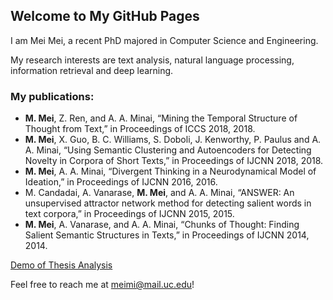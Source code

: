 ## Welcome to My GitHub Pages

I am Mei Mei, a recent PhD majored in Computer Science and Engineering. 

My research interests are text analysis, natural language processing, information retrieval and deep learning. 

### My publications:
- **M. Mei**, Z. Ren, and A. A. Minai, “Mining the Temporal Structure of Thought from Text,” in Proceedings of ICCS 2018, 2018.
- **M. Mei**, X. Guo, B. C. Williams, S. Doboli, J. Kenworthy, P. Paulus and A. A. Minai, “Using Semantic Clustering and Autoencoders for Detecting Novelty in Corpora of Short Texts,” in Proceedings of IJCNN 2018, 2018.
- **M. Mei**, A. A. Minai, “Divergent Thinking in a Neurodynamical Model of Ideation,” in Proceedings of IJCNN 2016, 2016.
- M. Candadai, A. Vanarase, **M. Mei**, and A. A. Minai, “ANSWER: An unsupervised attractor network method for detecting salient words in text corpora,” in Proceedings of IJCNN 2015, 2015.
- **M. Mei**, A. Vanarase, and A. A. Minai, “Chunks of Thought: Finding Salient Semantic Structures in Texts,” in Proceedings of IJCNN 2014, 2014.

[Demo of Thesis Analysis](https://github.com/elvaklose/elvaklose.github.io/blob/main/HD_cluster_mining_demo.ipynb)

Feel free to reach me at meimi@mail.uc.edu!
